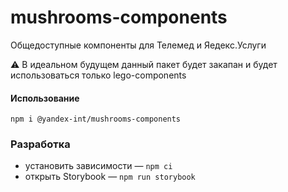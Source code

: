 # mushrooms-components

Общедоступные компоненты для Телемед и Яедекс.Услуги

:warning: В идеальном будущем данный пакет будет закапан 
и будет использоваться только lego-components

#### Использование

`npm i @yandex-int/mushrooms-components`

### Разработка

- установить зависимости — `npm ci`
- открыть Storybook — `npm run storybook`
